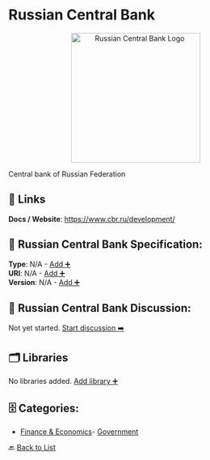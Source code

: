 # Russian Central Bank
<p align="center">
    <img width="256" src="https://raw.githubusercontent.com/apis-list/apis-list/main/apis/russian-federation/logo_256x256.png" alt="Russian Central Bank Logo"/>
</p>
Central bank of Russian Federation

##  🔗 Links
**Docs / Website**: https://www.cbr.ru/development/

## 🧬 Russian Central Bank Specification:
**Type**: N/A - [Add ➕](https://github.com/apis-list/apis-list/edit/main/apis/russian-federation/russian-federation.yaml)  
**URI**: N/A - [Add ➕](https://github.com/apis-list/apis-list/edit/main/apis/russian-federation/russian-federation.yaml)  
**Version**: N/A - [Add ➕](https://github.com/apis-list/apis-list/edit/main/apis/russian-federation/russian-federation.yaml)

## 💬 Russian Central Bank Discussion:
Not yet started. [Start discussion ➡️](https://github.com/apis-list/apis-list/discussions/new)

## 🗂️ Libraries

No libraries added. [Add library ➕](https://github.com/apis-list/apis-list/edit/main/apis/russian-federation/russian-federation.yaml)    


## 🗄️ Categories:
- [Finance & Economics](https://github.com/apis-list/apis-list#finance--economics-)- [Government](https://github.com/apis-list/apis-list#government-)

🔙  [Back to List](https://github.com/apis-list/apis-list)
